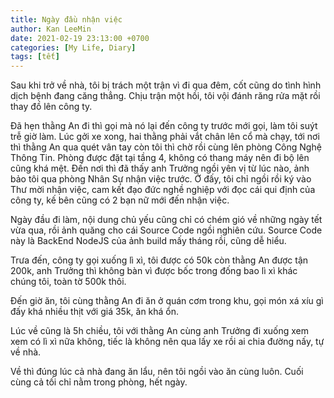```yaml
---
title: Ngày đầu nhận việc
author: Kan LeeMin
date: 2021-02-19 23:13:00 +0700
categories: [My Life, Diary]
tags: [tết]
---
```


Sau khi trở về nhà, tôi bị trách một trận vì đi qua đêm, cốt cũng do tình hình dịch bệnh đang căng thẳng. Chịu trận một hồi, tôi vội đánh răng rửa mặt rồi thay đồ lên công ty.

Đã hẹn thằng An đi thì gọi mà nó lại đến công ty trước mới gọi, làm tôi suýt trễ giờ làm. Lúc gởi xe xong, hai thằng phải vắt chân lên cổ mà chạy, tới nơi thì thằng An qua quét vân tay còn tôi thì chờ rồi cùng lên phòng Công Nghệ Thông Tin. Phòng được đặt tại tầng 4, không có thang máy nên đi bộ lên cũng khá mệt. Đến nơi thì đã thấy anh Trưởng ngồi yên vị từ lúc nào, ảnh bảo tôi qua phòng Nhân Sự nhận việc trước. Ở đấy, tôi chỉ ngồi rồi ký vào Thư mời nhận việc, cam kết đạo đức nghề nghiệp với đọc cái qui định của công ty, kế bên cũng có 2 bạn nữ mới đến nhận việc.

Ngày đầu đi làm, nội dung chủ yếu cũng chỉ có chém gió về những ngày tết vừa qua, rồi ảnh quăng cho cái Source Code ngồi nghiên cứu. Source Code này là BackEnd NodeJS của ảnh build mấy tháng rồi, cũng dễ hiểu.

Trưa đến, công ty gọi xuống lì xì, tôi được có 50k còn thằng An được tận 200k, anh Trưởng thì không bàn vì được bốc trong đống bao lì xì khác chúng tôi, toàn tờ 500k thôi.

Đến giờ ăn, tôi cùng thằng An đi ăn ở quán cơm trong khu, gọi món xá xíu gì đấy khá nhiều thịt với giá 35k, ăn khá ổn. 

Lúc về cũng là 5h chiều, tôi với thằng An cùng anh Trưởng đi xuống xem xem có lì xì nữa không, tiếc là không nên qua lấy xe rồi ai chia đường nấy, tự về nhà.

Về thì đúng lúc cả nhà đang ăn lẩu, nên tôi ngồi vào ăn cùng luôn. Cuối cùng cả tối chỉ nằm trong phòng, hết ngày.
